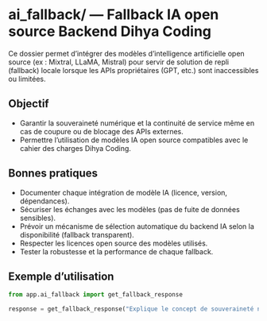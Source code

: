 # ai_fallback/ — Fallback IA open source Backend Dihya Coding

Ce dossier permet d’intégrer des modèles d’intelligence artificielle open source (ex : Mixtral, LLaMA, Mistral) pour servir de solution de repli (fallback) locale lorsque les APIs propriétaires (GPT, etc.) sont inaccessibles ou limitées.

## Objectif

- Garantir la souveraineté numérique et la continuité de service même en cas de coupure ou de blocage des APIs externes.
- Permettre l’utilisation de modèles IA open source compatibles avec le cahier des charges Dihya Coding.

## Bonnes pratiques

- Documenter chaque intégration de modèle IA (licence, version, dépendances).
- Sécuriser les échanges avec les modèles (pas de fuite de données sensibles).
- Prévoir un mécanisme de sélection automatique du backend IA selon la disponibilité (fallback transparent).
- Respecter les licences open source des modèles utilisés.
- Tester la robustesse et la performance de chaque fallback.

## Exemple d’utilisation

```python
from app.ai_fallback import get_fallback_response

response = get_fallback_response("Explique le concept de souveraineté numérique.", lang="fr")